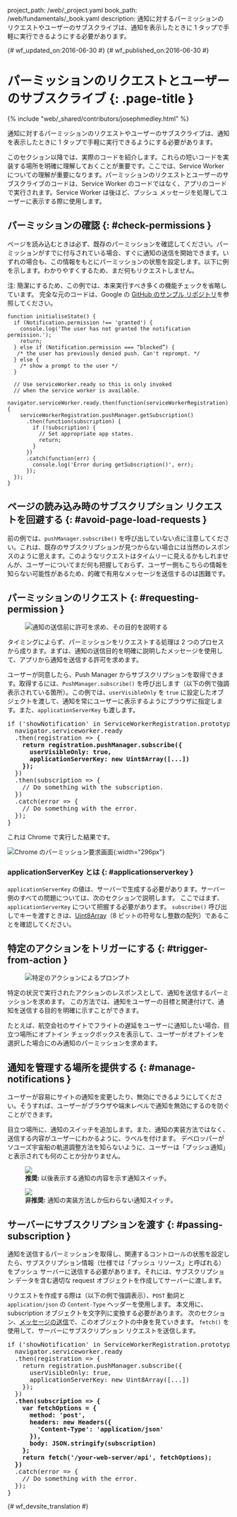 project_path: /web/_project.yaml
book_path: /web/fundamentals/_book.yaml
description: 通知に対するパーミッションのリクエストやユーザーのサブスクライブは、通知を表示したときに 1 タップで手軽に実行できるようにする必要があります。

{# wf_updated_on:2016-06-30 #}
{# wf_published_on:2016-06-30 #}

# パーミッションのリクエストとユーザーのサブスクライブ {: .page-title }

{% include "web/_shared/contributors/josephmedley.html" %}

通知に対するパーミッションのリクエストやユーザーのサブスクライブは、通知を表示したときに 1 タップで手軽に実行できるようにする必要があります。

このセクション以降では、実際のコードを紹介します。これらの短いコードを実装する場所を明確に理解しておくことが重要です。ここでは、Service Worker についての理解が重要になります。パーミッションのリクエストとユーザーのサブスクライブのコードは、Service Worker のコードではなく、アプリのコードで実行されます。Service Worker は後ほど、プッシュ メッセージを処理してユーザーに表示する際に使用します。


##  パーミッションの確認 {: #check-permissions }

ページを読み込むときは必ず、既存のパーミッションを確認してください。パーミッションがすでに付与されている場合、すぐに通知の送信を開始できます。いずれの場合も、この情報をもとにパーミッションの状態を設定します。以下に例を示します。わかりやすくするため、まだ何もリクエストしません。


注: 簡潔にするため、この例では、本来実行すべき多くの機能チェックを省略しています。
完全な元のコードは、Google の
<a href='https://github.com/GoogleChrome/samples/tree/gh-pages/push-messaging-and-notifications'>
GitHub のサンプル リポジトリ</a>を参照してください。


    function initialiseState() {
      if (Notification.permission !== 'granted') {
        console.log('The user has not granted the notification permission.');
        return;
      } else if (Notification.permission === “blocked”) {
       /* the user has previously denied push. Can't reprompt. */
      } else {
        /* show a prompt to the user */
      }

      // Use serviceWorker.ready so this is only invoked
      // when the service worker is available.
      navigator.serviceWorker.ready.then(function(serviceWorkerRegistration) {
        serviceWorkerRegistration.pushManager.getSubscription()
          .then(function(subscription) {
            if (!subscription) {
              // Set appropriate app states.
              return;
            }
          })
          .catch(function(err) {
            console.log('Error during getSubscription()', err);
          });
      });
    }


##  ページの読み込み時のサブスクリプション リクエストを回避する {: #avoid-page-load-requests }

前の例では、`pushManager.subscribe()` を呼び出していない点に注意してください。これは、既存のサブスクリプションが見つからない場合には当然のレスポンスのように思えます。このようなリクエストはタイムリーに見えるかもしれませんが、ユーザーについてまだ何も把握しておらず、ユーザー側もこちらの情報を知らない可能性があるため、的確で有用なメッセージを送信するのは困難です。



##  パーミッションのリクエスト {: #requesting-permission }

<figure class="attempt-right">
  <img src="images/news-prompt.png" alt="通知の送信前に許可を求め、その目的を説明する">
</figure>

タイミングによらず、パーミッションをリクエストする処理は 2 つのプロセスから成ります。まずは、通知の送信目的を明確に説明したメッセージを使用して、アプリから通知を送信する許可を求めます。



ユーザーが同意したら、Push Manager からサブスクリプションを取得できます。取得するには、`PushManager.subscribe()` を呼び出します（以下の例で強調表示されている箇所）。この例では、`userVisibleOnly` を `true` に設定したオブジェクトを渡して、通知を常にユーザーに表示するようにブラウザに指定します。また、`applicationServerKey` も渡します。


<div style="clear:both;"></div>

<pre class="prettyprint">
if ('showNotification' in ServiceWorkerRegistration.prototype) {
  navigator.serviceworker.ready
  .then(registration => {
    <strong>return registration.pushManager.subscribe({
      userVisibleOnly: true,
      applicationServerKey: new Uint8Array([...])
    });</strong>
  })
  .then(subscription => {
    // Do something with the subscription.
  })
  .catch(error => {
    // Do something with the error.
  });
}
</pre>

これは Chrome で実行した結果です。

![Chrome のパーミッション要求画面](images/news-permissions.png){:width="296px"}

### applicationServerKey とは {: #applicationserverkey }

`applicationServerKey` の値は、サーバーで生成する必要があります。サーバー側のすべての問題については、次のセクションで説明します。
ここではまず、`applicationServerKey` について把握する必要があります。 `subscribe()` 呼び出しでキーを渡すときは、[Uint8Array](https://developer.mozilla.org/en-US/docs/Web/JavaScript/Reference/Global_Objects/Uint8Array)（8 ビットの符号なし整数の配列）であることを確認してください。





##  特定のアクションをトリガーにする {: #trigger-from-action }

<figure class="attempt-right">
  <img src="images/airline-prompt.png" alt="特定のアクションによるプロンプト">
</figure>

特定の状況で実行されたアクションのレスポンスとして、通知を送信するパーミッションを求めます。
この方法では、通知をユーザーの目標と関連付けて、通知を送信する目的を明確に示すことができます。



たとえば、航空会社のサイトでフライトの遅延をユーザーに通知したい場合、目立つ場所にオプトイン チェックボックスを表示して、ユーザーがオプトインを選択した場合にのみ通知のパーミッションを求めます。



<div style="clear:both;"></div>

##  通知を管理する場所を提供する {: #manage-notifications }

ユーザーが容易にサイトの通知を変更したり、無効にできるようにしてください。そうすれば、ユーザーがブラウザや端末レベルで通知を無効にするのを防ぐことができます。


目立つ場所に、通知のスイッチを追加します。また、通知の実装方法ではなく、送信する内容がユーザーにわかるように、ラベルを付けます。
デベロッパーがソユーズ宇宙船の軌道調整方法を知らないように、ユーザーは「プッシュ通知」と表示されても何のことか分かりません。



<div class="attempt-left">
  <figure>
    <img src="images/flight-delay.png">
    <figcaption class="success">
      <b>推奨: </b> 以後表示する通知の内容を示す通知スイッチ。
</figcaption>
  </figure>
</div>
<div class="attempt-right">
  <figure>
    <img src="images/send-push.png">
    <figcaption class="warning">
      <b>非推奨:</b> 通知の実装方法しか伝わらない通知スイッチ。
</figcaption>
  </figure>
</div>
<div style="clear:both;"></div>


##  サーバーにサブスクリプションを渡す {: #passing-subscription }

通知を送信するパーミッションを取得し、関連するコントロールの状態を設定したら、サブスクリプション情報（仕様では「プッシュ リソース」と呼ばれる）をプッシュ サーバーに送信する必要があります。それには、サブスクリプション データを含む適切な request オブジェクトを作成してサーバーに渡します。



リクエストを作成する際は（以下の例で強調表示）、`POST` 動詞と `application/json` の `Content-Type` ヘッダーを使用します。
本文用に、subscription オブジェクトを文字列に変換する必要があります。
次のセクション、[メッセージの送信](sending-messages)で、このオブジェクトの中身を見ていきます。
`fetch()` を使用して、サーバーにサブスクリプション リクエストを送信します。


<pre class="prettyprint">
if ('showNotification' in ServiceWorkerRegistration.prototype) {
  navigator.serviceworker.ready
  .then(registration => {
    return registration.pushManager.subscribe({
      userVisibleOnly: true,
      applicationServerKey: new Uint8Array([...])
    });
  })
  <strong>.then(subscription => {
    var fetchOptions = {
      method: 'post',
      headers: new Headers({
        'Content-Type': 'application/json'
      }),
      body: JSON.stringify(subscription)
    };
    return fetch('/your-web-server/api', fetchOptions);
  })</strong>
  .catch(error => {
    // Do something with the error.
  });
}
</pre>


{# wf_devsite_translation #}
